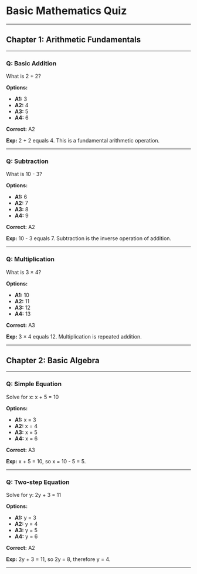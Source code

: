 # Basic Mathematics Quiz

---

## Chapter 1: Arithmetic Fundamentals

---

### Q: Basic Addition

What is 2 + 2?

**Options:**

- **A1:** 3
- **A2:** 4
- **A3:** 5
- **A4:** 6

**Correct:** A2

**Exp:** 2 + 2 equals 4. This is a fundamental arithmetic operation.

---

### Q: Subtraction

What is 10 - 3?

**Options:**

- **A1:** 6
- **A2:** 7
- **A3:** 8
- **A4:** 9

**Correct:** A2

**Exp:** 10 - 3 equals 7. Subtraction is the inverse operation of addition.

---

### Q: Multiplication

What is 3 × 4?

**Options:**

- **A1:** 10
- **A2:** 11
- **A3:** 12
- **A4:** 13

**Correct:** A3

**Exp:** 3 × 4 equals 12. Multiplication is repeated addition.

---

## Chapter 2: Basic Algebra

---

### Q: Simple Equation

Solve for x: x + 5 = 10

**Options:**

- **A1:** x = 3
- **A2:** x = 4
- **A3:** x = 5
- **A4:** x = 6

**Correct:** A3

**Exp:** x + 5 = 10, so x = 10 - 5 = 5.

---

### Q: Two-step Equation

Solve for y: 2y + 3 = 11

**Options:**

- **A1:** y = 3
- **A2:** y = 4
- **A3:** y = 5
- **A4:** y = 6

**Correct:** A2

**Exp:** 2y + 3 = 11, so 2y = 8, therefore y = 4.

---
